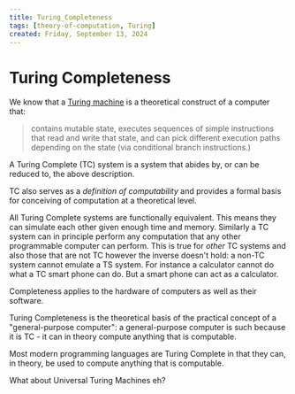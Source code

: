 ```yaml
---
title: Turing_Completeness
tags: [theory-of-computation, Turing]
created: Friday, September 13, 2024
---
```


# Turing Completeness
We know that a [Turing machine](Turing_machines.md) is a theoretical construct
of a computer that:

> contains mutable state, executes sequences of simple instructions that read
> and write that state, and can pick different execution paths depending on the
> state (via conditional branch instructions.)

A Turing Complete (TC) system is a system that abides by, or can be reduced to,
the above description.

TC also serves as a _definition of computability_ and provides a formal basis
for conceiving of computation at a theoretical level.

All Turing Complete systems are functionally equivalent. This means they can
simulate each other given enough time and memory. Similarly a TC system can in
principle perform any computation that any other programmable computer can
perform. This is true for _other_ TC systems and also those that are not TC
however the inverse doesn't hold: a non-TC system cannot emulate a TS system.
For instance a calculator cannot do what a TC smart phone can do. But a smart
phone can act as a calculator.

Completeness applies to the hardware of computers as well as their software.

Turing Completeness is the theoretical basis of the practical concept of a
"general-purpose computer": a general-purpose computer is such because it is
TC - it can in theory compute anything that is computable.

Most modern programming languages are Turing Complete in that they can, in
theory, be used to compute anything that is computable.

What about Universal Turing Machines eh?
